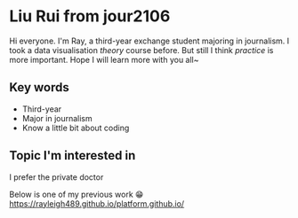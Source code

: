 # Liu Rui from jour2106

Hi everyone. I'm Ray, a third-year exchange student majoring in journalism. I took a data visualisation *theory* course before. But still I think *practice* is more important. Hope I will learn more with you all~

## Key words
* Third-year
* Major in journalism 
* Know a little bit about coding

## Topic I'm interested in
I prefer the private doctor 
![]()

Below is one of my previous work :grin:
https://rayleigh489.github.io/platform.github.io/
